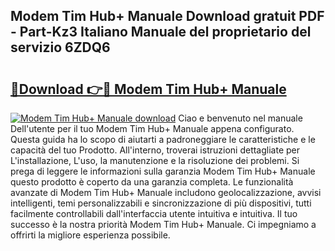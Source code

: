 ## Modem Tim Hub+ Manuale Download gratuit PDF - Part-Kz3 Italiano Manuale del proprietario del servizio 6ZDQ6

# <h2><a href="http://dfelxv.blite.top/?on=Modem+Tim+Hub%2b+Manuale">🔗Download 👉🔴 Modem Tim Hub+ Manuale</a></h2>

[![Modem Tim Hub+ Manuale download](https://i.imgur.com/lujVjoI.png)](http://dfelxv.blite.top/?on=Modem+Tim+Hub%2b+Manuale)
Ciao e benvenuto nel manuale Dell'utente per il tuo Modem Tim Hub+ Manuale appena configurato. Questa guida ha lo scopo di aiutarti a padroneggiare le caratteristiche e le capacità del tuo Prodotto. All'interno, troverai istruzioni dettagliate per L'installazione, L'uso, la manutenzione e la risoluzione dei problemi. Si prega di leggere le informazioni sulla garanzia Modem Tim Hub+ Manuale questo prodotto è coperto da una garanzia completa. Le funzionalità avanzate di Modem Tim Hub+ Manuale includono geolocalizzazione, avvisi intelligenti, temi personalizzabili e sincronizzazione di più dispositivi, tutti facilmente controllabili dall'interfaccia utente intuitiva e intuitiva. Il tuo successo è la nostra priorità Modem Tim Hub+ Manuale. Ci impegniamo a offrirti la migliore esperienza possibile.
